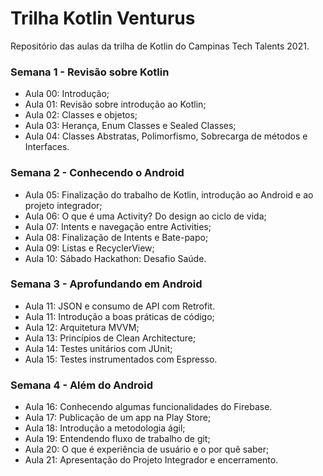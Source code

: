 # Trilha Kotlin Venturus
Repositório das aulas da trilha de Kotlin do Campinas Tech Talents 2021.

### Semana 1 - Revisão sobre Kotlin
- Aula 00: Introdução;  
- Aula 01: Revisão sobre introdução ao Kotlin;  
- Aula 02: Classes e objetos;  
- Aula 03: Herança, Enum Classes e Sealed Classes;  
- Aula 04: Classes Abstratas, Polimorfismo, Sobrecarga de métodos e Interfaces.

### Semana 2 - Conhecendo o Android
- Aula 05: Finalização do trabalho de Kotlin, introdução ao Android e ao projeto integrador;  
- Aula 06: O que é uma Activity? Do design ao ciclo de vida;  
- Aula 07: Intents e navegação entre Activities;  
- Aula 08: Finalização de Intents e Bate-papo;  
- Aula 09: Listas e RecyclerView;  
- Aula 10: Sábado Hackathon: Desafio Saúde.  

### Semana 3 - Aprofundando em Android  
- Aula 11: JSON e consumo de API com Retrofit.
- Aula 11: Introdução a boas práticas de código;
- Aula 12: Arquitetura MVVM;
- Aula 13: Princípios de Clean Architecture;
- Aula 14: Testes unitários com JUnit;
- Aula 15: Testes instrumentados com Espresso.

### Semana 4 - Além do Android
- Aula 16: Conhecendo algumas funcionalidades do Firebase.
- Aula 17: Publicação de um app na Play Store;
- Aula 18: Introdução a metodologia ágil;
- Aula 19: Entendendo fluxo de trabalho de git;
- Aula 20: O que é experiência de usuário e o por quê saber;
- Aula 21: Apresentação do Projeto Integrador e encerramento.

